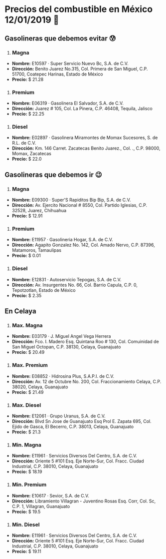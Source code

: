 # Precios del combustible en México 12/01/2019 :car:

## Gasolineras que debemos evitar :cold_sweat:
1. ### Magna
  * **Nombre:** E10597 · Super Servicio Nuevo Bc, S.A. de C.V.
  * **Dirección:** Benito Juarez No.315, Col. Primera de San Miguel, C.P. 51700, Coatepec Harinas, Estado de México
  * **Precio:** $ 21.28

1. ### Premium
  * **Nombre:** E06319 · Gasolinera El Salvador, S.A. de C.V.
  * **Dirección:** Juarez # 105, Col. La Pinera, C.P. 46408, Tequila, Jalisco
  * **Precio:** $ 22.25

1. ### Diesel
  * **Nombre:** E02897 · Gasolinera Miramontes de Momax Sucesores, S. de R.L. de C.V.
  * **Dirección:** Km. 146 Carret. Zacatecas Benito Juarez., Col. ., C.P. 98000, Momax, Zacatecas
  * **Precio:** $ 22.0


## Gasolineras que debemos ir :wink:
1. ### Magna
  * **Nombre:** E09300 · Super'S Rapiditos Bip Bip, S.A. de C.V.
  * **Dirección:** Av. Ejercito Nacional # 8550, Col. Partido Iglesias, C.P. 32528, Juarez, Chihuahua
  * **Precio:** $ 12.91

1. ### Premium
  * **Nombre:** E11957 · Gasolineria Hogar, S.A. de C.V.
  * **Dirección:** Agapito Gonzalez No. 142, Col. Amado Nervo, C.P. 87396, Matamoros, Tamaulipas
  * **Precio:** $ 0.01

1. ### Diesel
  * **Nombre:** E12831 · Autoservicio Tepogas, S.A. de C.V.
  * **Dirección:** Av. Insurgentes No. 66, Col. Barrio Capula, C.P. 0, Tepotzotlan, Estado de México
  * **Precio:** $ 2.35


## En Celaya
1. ### Max. Magna
  * **Nombre:** E03179 · J. Miguel Angel Vega Herrera
  * **Dirección:** Fco. I. Madero Esq. Quintana Roo # 130, Col. Comuinidad de San Miguel Octopan, C.P. 38130, Celaya, Guanajuato
  * **Precio:** $ 20.49

1. ### Max. Premium
  * **Nombre:** E08852 · Hidrosina Plus, S.A.P.I. de C.V.
  * **Dirección:** Av. 12 de Octubre No. 200, Col. Fraccionamiento Celaya, C.P. 38020, Celaya, Guanajuato
  * **Precio:** $ 21.49

1. ### Max. Diesel
  * **Nombre:** E12061 · Grupo Uranus, S.A. de C.V.
  * **Dirección:** Blvd Sn Jose de Guanajuato Esq Prol E. Zapata 695, Col. Ejido de Gasca, El Becerro, C.P. 38013, Celaya, Guanajuato
  * **Precio:** $ 21.3

1. ### Min. Magna
  * **Nombre:** E11961 · Servicios Diversos Del Centro, S.A. de C.V.
  * **Dirección:** Oriente 5 #101 Esq. Eje Norte-Sur, Col. Fracc. Ciudad Industrial, C.P. 38010, Celaya, Guanajuato
  * **Precio:** $ 18.19

1. ### Min. Premium
  * **Nombre:** E10617 · Sevior, S.A. de C.V.
  * **Dirección:** Libramiento Villagran - Juventino Rosas  Esq. Corr, Col. Sc, C.P. 1, Villagran, Guanajuato
  * **Precio:** $ 19.5

1. ### Min. Diesel
  * **Nombre:** E11961 · Servicios Diversos Del Centro, S.A. de C.V.
  * **Dirección:** Oriente 5 #101 Esq. Eje Norte-Sur, Col. Fracc. Ciudad Industrial, C.P. 38010, Celaya, Guanajuato
  * **Precio:** $ 19.11
